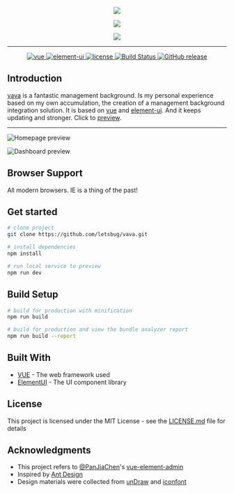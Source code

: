 <p align="center">
  <img src="https://github.com/letsbug/vava/raw/master/static/images/logo.png"/>
</p>
<p align="center">
  <img src="https://github.com/letsbug/vava/raw/master/static/images/title.png"/>
</p>
<p align="center">
  <img src="https://github.com/letsbug/vava/raw/master/static/images/subtitle.png"/>
</p>

<hr />

<p align="center">
  <a href="https://github.com/vuejs/vue">
    <img src="https://img.shields.io/badge/vue-2.6.10-brightgreen.svg" alt="vue">
  </a>
  <a href="https://github.com/ElemeFE/element">
    <img src="https://img.shields.io/badge/element--ui-2.6.1-brightgreen.svg" alt="element-ui">
  </a>
  <a href="https://github.com/letsbug/vava/blob/master/LICENSE">
    <img src="https://img.shields.io/github/license/letsbug/vava.svg" alt="license">
  </a>
  <a href="https://www.travis-ci.org/letsbug/vava">
    <img src="https://www.travis-ci.org/letsbug/vava.svg?branch=master" alt="Build Status">
  </a>
  <a href="https://github.com/letsbug/vava/releases">
    <img src="https://img.shields.io/github/release/letsbug/vava.svg" alt="GitHub release">
  </a>
</p>

## Introduction

[vava](https://github.com/letsbug/vava) is a fantastic management background. Is my personal experience based on my own accumulation, the creation of a management background integration solution. It is based on [vue](https://github.com/vuejs/vue) and [element-ui](https://github.com/ElemeFE/element). And it keeps updating and stronger. Click to [preview](https://letsbug.github.io/vava/).

***
<p><img src="https://github.com/letsbug/vava/raw/master/static/images/homepage-preview.png" alt="Homepage preview"></p>
<p><img src="https://github.com/letsbug/vava/raw/master/static/images/dashboard-preview.png" alt="Dashboard preview"></p>

## Browser Support
All modern browsers. IE is a thing of the past!

## Get started

```bash
# clone project
git clone https://github.com/letsbug/vava.git

# install dependencies
npm install

# run local service to preview
npm run dev
```

## Build Setup

```bash
# build for production with minification
npm run build

# build for production and view the bundle analyzer report
npm run build --report
```

## Built With
* [VUE](https://vuejs.org/) - The web framework used
* [ElementUI](http://element.eleme.io) - The UI component library

## License
This project is licensed under the MIT License - see the [LICENSE.md](https://github.com/letsbug/vava/blob/master/LICENSE) file for details

## Acknowledgments
* This project refers to [@PanJiaChen](https://github.com/PanJiaChen)'s [vue-element-admin](https://github.com/PanJiaChen/vue-element-admin)
* Inspired by [Ant Design](https://preview.pro.ant.design/dashboard/analysis)
* Design materials were collected from [unDraw](https://undraw.co/) and [iconfont](https://www.iconfont.cn/)
